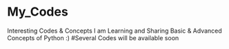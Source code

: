 # My_Codes
Interesting Codes &amp; Concepts
I am Learning and Sharing Basic & Advanced Concepts of Python :)
#Several Codes will be available soon


